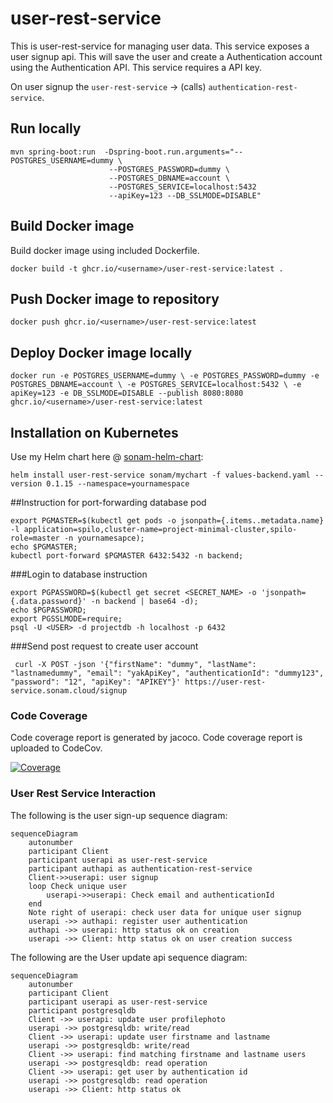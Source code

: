 # user-rest-service
This is user-rest-service for managing user data.
This service exposes a user signup api.  This will save the user
and create a Authentication account using the Authentication API.
This service requires a API key.

On user signup the `user-rest-service` -> (calls) `authentication-rest-service`.

## Run locally

```
mvn spring-boot:run  -Dspring-boot.run.arguments="--POSTGRES_USERNAME=dummy \
                      --POSTGRES_PASSWORD=dummy \
                      --POSTGRES_DBNAME=account \
                      --POSTGRES_SERVICE=localhost:5432
                      --apiKey=123 --DB_SSLMODE=DISABLE"
```
 
 
## Build Docker image

Build docker image using included Dockerfile.


`docker build -t ghcr.io/<username>/user-rest-service:latest .` 

## Push Docker image to repository

`docker push ghcr.io/<username>/user-rest-service:latest`

## Deploy Docker image locally

`docker run -e POSTGRES_USERNAME=dummy \
 -e POSTGRES_PASSWORD=dummy -e POSTGRES_DBNAME=account \
  -e POSTGRES_SERVICE=localhost:5432 \
 -e apiKey=123 -e DB_SSLMODE=DISABLE
 --publish 8080:8080 ghcr.io/<username>/user-rest-service:latest`


## Installation on Kubernetes
Use my Helm chart here @ [sonam-helm-chart](https://github.com/sonamsamdupkhangsar/sonam-helm-chart):

```
helm install user-rest-service sonam/mychart -f values-backend.yaml --version 0.1.15 --namespace=yournamespace
```

##Instruction for port-forwarding database pod
```
export PGMASTER=$(kubectl get pods -o jsonpath={.items..metadata.name} -l application=spilo,cluster-name=project-minimal-cluster,spilo-role=master -n yournamesapce); 
echo $PGMASTER;
kubectl port-forward $PGMASTER 6432:5432 -n backend;
```

###Login to database instruction
```
export PGPASSWORD=$(kubectl get secret <SECRET_NAME> -o 'jsonpath={.data.password}' -n backend | base64 -d);
echo $PGPASSWORD;
export PGSSLMODE=require;
psql -U <USER> -d projectdb -h localhost -p 6432

```
###Send post request to create user account
```
 curl -X POST -json '{"firstName": "dummy", "lastName": "lastnamedummy", "email": "yakApiKey", "authenticationId": "dummy123", "password": "12", "apiKey": "APIKEY"}' https://user-rest-service.sonam.cloud/signup
```

### Code Coverage
Code coverage report is generated by jacoco.  Code coverage report is uploaded to CodeCov.  

[![Coverage](.github/badges/jacoco.svg)](https://github.com/sonamsamdupkhangsar/user-rest-service/actions/workflows/deploy.yml)

### User Rest Service Interaction
The following is the user sign-up sequence diagram:

```mermaid 
sequenceDiagram
    autonumber
    participant Client
    participant userapi as user-rest-service
    participant authapi as authentication-rest-service
    Client->>userapi: user signup
    loop Check unique user
        userapi->>userapi: Check email and authenticationId 
    end
    Note right of userapi: check user data for unique user signup
    userapi ->> authapi: register user authentication
    authapi ->> userapi: http status ok on creation
    userapi ->> Client: http status ok on user creation success
```

The following are the User update api sequence diagram:
```mermaid 
sequenceDiagram
    autonumber
    participant Client
    participant userapi as user-rest-service
    participant postgresqldb
    Client ->> userapi: update user profilephoto
    userapi ->> postgresqldb: write/read
    Client ->> userapi: update user firstname and lastname
    userapi ->> postgresqldb: write/read
    Client ->> userapi: find matching firstname and lastname users
    userapi ->> postgresqldb: read operation
    Client ->> userapi: get user by authentication id
    userapi ->> postgresqldb: read operation
    userapi ->> Client: http status ok
```
